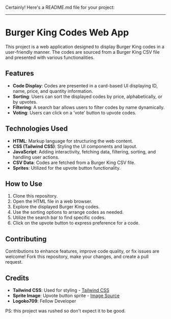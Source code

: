 Certainly! Here's a README.md file for your project:

---

# Burger King Codes Web App

This project is a web application designed to display Burger King codes in a user-friendly manner. The codes are sourced from a Burger King CSV file and presented with various functionalities.

## Features

- **Code Display**: Codes are presented in a card-based UI displaying ID, name, price, and quantity information.
- **Sorting**: Users can sort the displayed codes by price, alphabetically, or by upvotes.
- **Filtering**: A search bar allows users to filter codes by name dynamically.
- **Voting**: Users can click on a 'vote' button to upvote codes.

## Technologies Used

- **HTML**: Markup language for structuring the web content.
- **CSS (Tailwind CSS)**: Styling the UI components and layout.
- **JavaScript**: Adding interactivity, fetching data, filtering, sorting, and handling user actions.
- **CSV Data**: Codes are fetched from a Burger King CSV file.
- **Sprites**: Utilized for the upvote button functionality.

## How to Use

1. Clone this repository.
2. Open the HTML file in a web browser.
3. Explore the displayed Burger King codes.
4. Use the sorting options to arrange codes as needed.
5. Utilize the search bar to find specific codes.
6. Click on the upvote button to express preference for a code.

## Contributing

Contributions to enhance features, improve code quality, or fix issues are welcome! Fork this repository, make your changes, and create a pull request.

## Credits

- **Tailwind CSS**: Used for styling - [Tailwind CSS](https://tailwindcss.com/)
- **Sprite Image**: Upvote button sprite - [Image Source](https://i.stack.imgur.com/iqN2k.png)
- **Logoko709**: Fellow Developer

PS: this project was rushed so don't expect it to be good.
